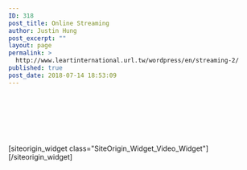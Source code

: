 ```yaml
---
ID: 318
post_title: Online Streaming
author: Justin Hung
post_excerpt: ""
layout: page
permalink: >
  http://www.leartinternational.url.tw/wordpress/en/streaming-2/
published: true
post_date: 2018-07-14 18:53:09
---
```

<div id="pl-300"  class="panel-layout" ><div id="pg-300-0"  class="panel-grid panel-has-style" ><div style="padding: 100px 0; " data-overlay="true" class="panel-row-style panel-row-style-for-300-0" ><div id="pgc-300-0-0"  class="panel-grid-cell"  data-weight="1" ><div id="panel-300-0-0-0" class="so-panel widget widget_sow-video panel-first-child panel-last-child" data-index="0" data-style="{&quot;background_image_attachment&quot;:false,&quot;background_display&quot;:&quot;tile&quot;,&quot;content_alignment&quot;:&quot;left&quot;,&quot;title_color&quot;:&quot;#443f3f&quot;,&quot;headings_color&quot;:&quot;#443f3f&quot;}" ><div style="text-align: left;" data-title-color="#443f3f" data-headings-color="#443f3f" class="panel-widget-style panel-widget-style-for-300-0-0-0" >[siteorigin_widget class="SiteOrigin_Widget_Video_Widget"]<input type="hidden" value="{&quot;instance&quot;:{&quot;title&quot;:&quot;&quot;,&quot;host_type&quot;:&quot;external&quot;,&quot;video&quot;:{&quot;self_sources&quot;:[{&quot;self_video&quot;:0,&quot;self_video_fallback&quot;:&quot;&quot;}],&quot;self_poster&quot;:0,&quot;external_video&quot;:&quot;https://www.youtube.com/watch?v=-sM8SynMM5I&amp;amp;list=RD-sM8SynMM5I&amp;amp;start_radio=1&quot;,&quot;so_field_container_state&quot;:&quot;open&quot;},&quot;playback&quot;:{&quot;oembed&quot;:true,&quot;so_field_container_state&quot;:&quot;open&quot;,&quot;autoplay&quot;:false,&quot;related_videos&quot;:false},&quot;_sow_form_id&quot;:&quot;4359147245b4a3e9581a09144863281&quot;,&quot;_sow_form_timestamp&quot;:&quot;1531592404393&quot;},&quot;args&quot;:{&quot;before_widget&quot;:&quot;&lt;div id=&quot;panel-300-0-0-0&quot; class=&quot;so-panel widget widget_sow-video panel-first-child panel-last-child&quot; data-index=&quot;0&quot; data-style=&quot;{&amp;quot;background_image_attachment&amp;quot;:false,&amp;quot;background_display&amp;quot;:&amp;quot;tile&amp;quot;,&amp;quot;content_alignment&amp;quot;:&amp;quot;left&amp;quot;,&amp;quot;title_color&amp;quot;:&amp;quot;#443f3f&amp;quot;,&amp;quot;headings_color&amp;quot;:&amp;quot;#443f3f&amp;quot;}&quot; &gt;&lt;div style=&quot;text-align: left;&quot; data-title-color=&quot;#443f3f&quot; data-headings-color=&quot;#443f3f&quot; class=&quot;panel-widget-style panel-widget-style-for-300-0-0-0&quot; &gt;&quot;,&quot;after_widget&quot;:&quot;&lt;/div&gt;&lt;/div&gt;&quot;,&quot;before_title&quot;:&quot;&lt;h3 class=&quot;widget-title&quot;&gt;&quot;,&quot;after_title&quot;:&quot;&lt;/h3&gt;&quot;,&quot;widget_id&quot;:&quot;widget-0-0-0&quot;}}" />[/siteorigin_widget]</div></div></div></div></div></div>